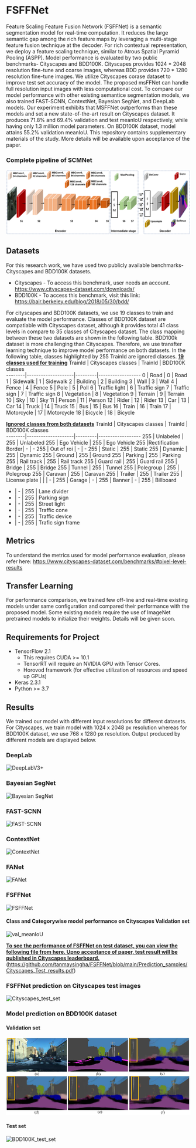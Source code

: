 # FSFFNet
Feature Scaling Feature Fusion Network (FSFFNet) is a semantic segmentation model for real-time computation. It reduces the large semantic gap among the rich feature maps by leveraging a multi-stage feature fusion technique at the decoder. For rich contextual representation, we deploy a feature scaling technique, similar to Atrous Spatial Pyramid Pooling (ASPP).
Model performance is evaluated by two public benchmarks- Cityscapes and BDD100K. Cityscapes provides 1024 * 2048 resolution fine-tune and coarse images, whereas BDD provides 720 * 1280 resolution fine-tune images. We utilize Cityscapes corase dataset to improve test set accuracy of the model. The proposed msFFNet can handle full resolution input images with less computational cost. To compare our model performance with other existing semantice segmentation models, we also trained FAST-SCNN, ContextNet, Bayesian SegNet, and DeepLab models. Our experiment exhibits that MSFFNet outperforms than these models and set a new state-of-the-art result on Cityscapes dataset. It produces 71.8% and 69.4% validation and test meanIoU respectively, while having only 1.3 million model parameters. On BDD100K dataset, model attains 55.2% validation meanIoU. This repository contains supplementary materials of the study. More details will be available upon acceptance of the paper. 

### Complete pipeline of SCMNet
![pipeline](https://github.com/tanmaysingha/FSFFNet/blob/main/Prediction_samples/complete_pipeline.png?raw=true)

## Datasets
For this research work, we have used two publicly available benchmarks- Cityscapes and BDD100K datasets.
* Cityscapes - To access this benchmark, user needs an account. https://www.cityscapes-dataset.com/downloads/     
* BDD100K - To access this benchmark, visit this link: https://bair.berkeley.edu/blog/2018/05/30/bdd/

For cityscapes and BDD100K datasets, we use 19 classes to train and evaluate the model performance. Classes of BDD100K dataset are compatiable with Cityscapes dataset, although it provides total 41 class levels in compare to 35 classes of Cityscapes dataset. The class mapping between these two datasets are shown in the following table. BDD100k dataset is more challenging than Cityscapes. Therefore, we use transfter learning technique to improve model performance on both datasets. In the following table, classes highlighted by 255 TrainId are ignored classes.
<b><u>19 classes used for training</b></u>
TrainId | Cityscapes classes | TrainId | BDD100K classes   
--------|--------------------|---------|------------------
   0    |        Road        |    0    |      Road
   1    |      Sidewalk      |    1    |    Sidewalk
   2    |      Building      |    2    |    Building
   3    |        Wall        |    3    |      Wall
   4    |       Fence        |    4    |     Fence
   5    |        Pole        |    5    |      Poll
   6    |   Traffic light    |    6    |  Traffic sign
   7    |   Traffic sign     |    7    |  Traffic sign
   8    |    Vegetation      |    8    |   Vegetation
   9    |      Terrain       |    9    |    Terrain
  10    |        Sky         |   10    |      Sky
  11    |      Person        |   11    |    Person
  12    |       Rider        |   12    |     Rider
  13    |        Car         |   13    |      Car
  14    |      Truck         |   14    |     Truck
  15    |        Bus         |   15    |      Bus
  16    |      Train         |   16    |     Train
  17    |    Motorcycle      |   17    |   Motorcycle
  18    |      Bicycle       |   18    |     Bicycle
  
 <b><u>Ignored classes from both datasets</b></u>
 TrainId | Cityscapes classes | TrainId | BDD100K classes   
--------|--------------------|---------|------------------
  255   |    Unlabeled       |  255    |    Unlabeled
  255   |    Ego Vehicle     |  255    |   Ego Vehicle
  255   |Rectification Border|   -     |       -
  255   |    Out of roi      |   -     |       -
  255   |      Static        |  255    |     Static
  255   |     Dynamic        |  255    |     Dynamic
  255   |      Ground        |  255    |     Ground
  255   |     Parking        |  255    |    Parking
  255   |    Rail track      |  255    |   Rail track
  255   |    Guard rail      |  255    |   Guard rail
  255   |      Bridge        |  255    |     Bridge
  255   |      Tunnel        |  255    |     Tunnel
  255   |    Polegroup       |  255    |   Polegroup
  255   |     Caravan        |  255    |    Caravan
  255   |     Trailer        |  255    |    Trailer
  255   |  License plate     |         |
        |        -           |  255    |     Garage
        |        -           |  255    |     Banner
        |        -           |  255    |   Billboard  
   -    |        -           |  255    |  Lane divider
   -    |        -           |  255    |  Parking sign
   -    |        -           |  255    |  Street light
   -    |        -           |  255    |  Traffic cone
   -    |        -           |  255    |  Traffic device
   -    |        -           |  255    | Trafic sign frame

## Metrics
To understand the metrics used for model performance evaluation, please  refer here: https://www.cityscapes-dataset.com/benchmarks/#pixel-level-results

## Transfer Learning
For performance comparison, we trained few off-line and real-time existing models under same configuration and compared their performance with the proposed model. Some existing models require the use of ImageNet pretrained models to initialize their weights. Details will be given soon.

## Requirements for Project
* TensorFlow 2.1
  * This requires CUDA >= 10.1
  * TensorRT will require an NVIDIA GPU with Tensor Cores.
  * Horovod framework (for effective utilization of resources and speed up GPUs)
* Keras 2.3.1
* Python >= 3.7

## Results
We trained our model with different input resolutions for different datasets. For Cityscapes, we train model with 1024 x 2048 px resolution whereas for BDD100K dataset, we use 768 x 1280 px resolution. Output produced by different models are displayed below.

### DeepLab
![DeepLabV3+](https://github.com/tanmaysingha/MsFFNet/blob/main/Prediction_samples/Deeplab.png?raw=true)

### Bayesian SegNet
![Bayesian SegNet](https://github.com/tanmaysingha/MsFFNet/blob/main/Prediction_samples/Bayes_SegNet.png?raw=true)

### FAST-SCNN
![FAST-SCNN](https://github.com/tanmaysingha/MsFFNet/blob/main/Prediction_samples/fast_scnn.png?raw=true)

### ContextNet
![ContextNet](https://github.com/tanmaysingha/MsFFNet/blob/main/Prediction_samples/ContextNet.png?raw=true)

### FANet
![FANet](https://github.com/tanmaysingha/MsFFNet/blob/main/Prediction_samples/FANet.png?raw=true)

### FSFFNet
![FSFFNet](https://github.com/tanmaysingha/MsFFNet/blob/main/Prediction_samples/FSFFNet.png?raw=true)
#### Class and Categorywise model performance on Cityscapes Validation set
![val_meanIoU](https://github.com/tanmaysingha/MsFFNet/blob/main/Prediction_samples/best_val_meanIoU.png?raw=true) 
 
 <b><u>To see the performance of FSFFNet on test dataset, you can view the following file from here. Upno acceptance of paper, test result will be published in Cityscapes leaderboard. </b></u>
 (https://github.com/tanmaysingha/FSFFNet/blob/main/Prediction_samples/Cityscapes_Test_results.pdf)

 ### FSFFNet prediction on Cityscapes test images
![Cityscapes_test_set](https://github.com/tanmaysingha/MsFFNet/blob/main/Prediction_samples/Cityscapes_test.png?raw=true) 
 
### Model prediction on BDD100K dataset
#### Validation set
![BDD100K_val_set](https://github.com/tanmaysingha/FSFFNet/blob/main/Prediction_samples/BDD_val_predictions.png?raw=true)
#### Test set
![BDD100K_test_set](https://github.com/tanmaysingha/MsFFNet/blob/main/Prediction_samples/BDD100K_test.png?raw=true)

